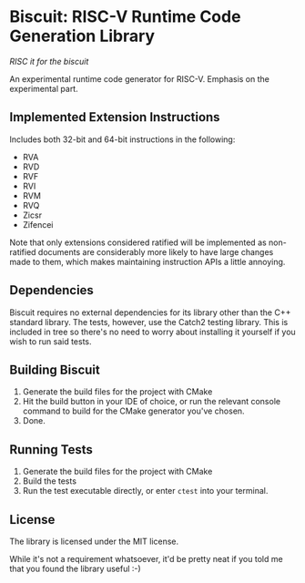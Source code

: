 # Biscuit: RISC-V Runtime Code Generation Library

*RISC it for the biscuit*

An experimental runtime code generator for RISC-V. Emphasis on the experimental part.


## Implemented Extension Instructions

Includes both 32-bit and 64-bit instructions in the following:

- RVA
- RVD
- RVF
- RVI
- RVM
- RVQ
- Zicsr
- Zifencei

Note that only extensions considered ratified will be implemented
as non-ratified documents are considerably more likely to have
large changes made to them, which makes maintaining instruction
APIs a little annoying.


## Dependencies

Biscuit requires no external dependencies for its library other than the C++ standard library. 
The tests, however, use the Catch2 testing library. This is included in tree so there's no need
to worry about installing it yourself if you wish to run said tests.


## Building Biscuit

1. Generate the build files for the project with CMake
2. Hit the build button in your IDE of choice, or run the relevant console command to build for the CMake generator you've chosen.
3. Done.


## Running Tests

1. Generate the build files for the project with CMake
2. Build the tests
3. Run the test executable directly, or enter `ctest` into your terminal.


## License

The library is licensed under the MIT license.

While it's not a requirement whatsoever, it'd be pretty neat if you told me that you found the library useful :-)